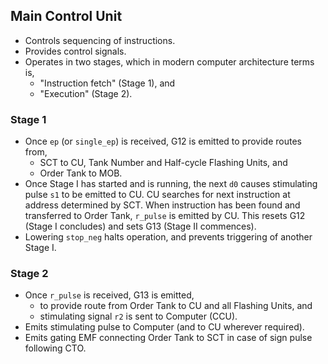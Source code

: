 ## Main Control Unit

- Controls sequencing of instructions.
- Provides control signals.
- Operates in two stages, which in modern computer architecture terms is,
    - "Instruction fetch" (Stage 1), and 
    - "Execution" (Stage 2).

### Stage 1
- Once `ep` (or `single_ep`) is received, G12 is emitted to provide routes from,
    - SCT to CU, Tank Number and Half-cycle Flashing Units, and
    - Order Tank to MOB.
- Once Stage I has started and is running, the next `d0` causes stimulating pulse `s1` to be emitted to CU. CU searches for next instruction at address determined by SCT. When instruction has been found and transferred to Order Tank, `r_pulse` is emitted by CU. This resets G12 (Stage I concludes) and sets G13 (Stage II commences).
- Lowering `stop_neg` halts operation, and prevents triggering of another Stage I.

### Stage 2
- Once `r_pulse` is received, G13 is emitted,
    - to provide route from Order Tank to CU and all Flashing Units, and
    - stimulating signal `r2` is sent to Computer (CCU).
- Emits stimulating pulse to Computer (and to CU wherever required).
- Emits gating EMF connecting Order Tank to SCT in case of sign pulse following CTO.

